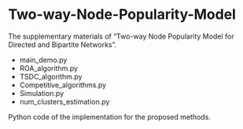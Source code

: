 # Two-way-Node-Popularity-Model

The supplementary materials of “Two-way Node Popularity Model for Directed and Bipartite Networks”.

- main_demo.py
- ROA_algorithm.py
- TSDC_algorithm.py
- Competitive_algorithms.py
- Simulation.py
- num_clusters_estimation.py


Python code of the implementation for the proposed methods. 
